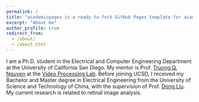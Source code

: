 ```yaml
---
permalink: /
title: "academicpages is a ready-to-fork GitHub Pages template for academic personal websites"
excerpt: "About me"
author_profile: true
redirect_from: 
  - /about/
  - /about.html
---
```


I am a Ph.D. student in the Electrical and Computer Engineering Department at the University of California San Diego. My mentor is Prof. [Truong Q. Nguyen](https://jacobsschool.ucsd.edu/faculty/profile?id=48) at the [Video Processing Lab](http://videoprocessing.ucsd.edu/?page_id=22). Before joining UCSD, I received my Bachelor and Master degree in Electrical Engineering from the University of Science and Technology of China, with the supervision of Prof.  [Dong Liu](https://faculty.ustc.edu.cn/dongeliu/en/zdylm/661205/list/index.htm). My current research is related to retinal image analysis.

